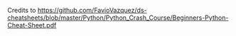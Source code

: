 Credits to https://github.com/FavioVazquez/ds-cheatsheets/blob/master/Python/Python_Crash_Course/Beginners-Python-Cheat-Sheet.pdf

